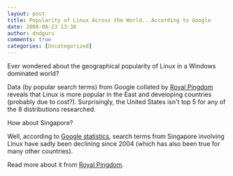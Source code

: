 ```yaml
---
layout: post
title: Popularity of Linux Across the World...According to Google
date: 2008-08-23 13:38
author: dndguru
comments: true
categories: [Uncategorized]
---
```

Ever wondered about the geographical popularity of Linux in a Windows dominated world?

Data (by popular search terms) from Google collated by <a href="http://royal.pingdom.com/?p=340">Royal Pingdom</a> reveals that Linux is more popular in the East and developing countries (probably due to cost?). Surprisingly, the United States isn't top 5 for any of the 8 distributions researched.

How about Singapore?

Well, according to <a href="http://www.google.com/insights/search/#cat=&q=linux&geo=SG&date=&clp=&cmpt=q">Google statistics</a>, search terms from Singapore involving Linux have sadly been declining since 2004 (which has also been true for many other countries).

Read more about it from <a href="http://royal.pingdom.com/?p=340">Royal Pingdom</a>.
